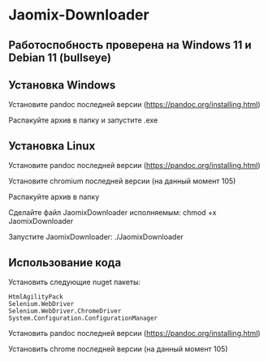# Jaomix-Downloader

## Работоспобность проверена на Windows 11 и Debian 11 (bullseye)

## Установка Windows

Установите pandoc последней версии (https://pandoc.org/installing.html)

Распакуйте архив в папку и запустите .exe

## Установка Linux

Установите pandoc последней версии (https://pandoc.org/installing.html)

Установите chromium последней версии (на данный момент 105)

Распакуйте архив в папку

Сделайте файл JaomixDownloader исполняемым:
chmod +x JaomixDownloader

Запустите JaomixDownloader:
./JaomixDownloader

## Использование кода

Установить следующие nuget пакеты:

~~~
HtmlAgilityPack
Selenium.WebDriver
Selenium.WebDriver.ChromeDriver
System.Configuration.ConfigurationManager
~~~~

Установить pandoc последней версии (https://pandoc.org/installing.html)

Установить chrome последней версии (на данный момент 105)
